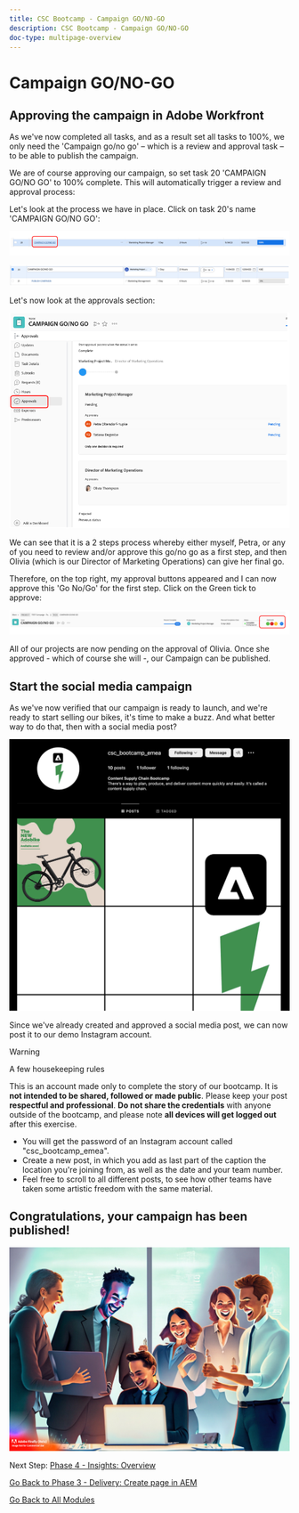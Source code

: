 ```yaml
---
title: CSC Bootcamp - Campaign GO/NO-GO
description: CSC Bootcamp - Campaign GO/NO-GO
doc-type: multipage-overview
---
```

# Campaign GO/NO-GO

## Approving the campaign in Adobe Workfront

As we've now completed all tasks, and as a result set all tasks to 100%, we only need the 'Campaign go/no go' – which is a review and approval task – to be able to publish the campaign.

We are of course approving our campaign, so set task 20 'CAMPAIGN GO/NO GO' to 100% complete. This will automatically trigger a review and approval process:

Let's look at the process we have in place. Click on task 20's name 'CAMPAIGN GO/NO GO':

![Click the task](./images/gonogo-button.png)

![Update the details](./images/gonogo-details.png)

Let's now look at the approvals section:

![Click the approvals](./images/gonogo-approvals.png)

We can see that it is a 2 steps process whereby either myself, Petra, or any of you need to review and/or approve this go/no go as a first step, and then Olivia (which is our Director of Marketing Operations) can give her final go.

Therefore, on the top right, my approval buttons appeared and I can now approve this 'Go No/Go' for the first step. Click on the Green tick to approve:

![approve the campaign](./images/gongo-given-approvals.png)

All of our projects are now pending on the approval of Olivia. Once she approved - which of course she will -, our Campaign can be published.

## Start the social media campaign

As we've now verified that our campaign is ready to launch, and we're ready to start selling our bikes, it's time to make a buzz. And what better way to do that, then with a social media post? 

![The demo Instagram page](./images/instagram-overview.png)

Since we've already created and approved a social media post, we can now post it to our demo Instagram account. 

>[!WARNING]
> A few housekeeping rules
> 
> This is an account made only to complete the story of our bootcamp. It is **not intended to be shared, followed or made public**. Please keep your post **respectful and professional**. **Do not share the credentials** with anyone outside of the bootcamp, and please note **all devices will get logged out** after this exercise.

- You will get the password of an Instagram account called "csc_bootcamp_emea". 
- Create a new post, in which you add as last part of the caption the location you're joining from, as well as the date and your team number.
- Feel free to scroll to all different posts, to see how other teams have taken some artistic freedom with the same material.

## Congratulations, your campaign has been published!

![Campaign launch](./images/launch.jpg)

Next Step: [Phase 4 - Insights: Overview](../insights/overview.md)

[Go Back to Phase 3 - Delivery: Create page in AEM](./app.md)

[Go Back to All Modules](../../overview.md)
